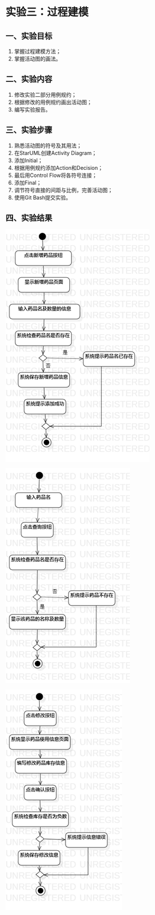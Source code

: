 # 实验三：过程建模

## 一、实验目标

1. 掌握过程建模方法；
2. 掌握活动图的画法。

## 二、实验内容

1. 修改实验二部分用例规约；
2. 根据修改的用例规约画出活动图；
3. 编写实验报告。

## 三、实验步骤

1. 熟悉活动图的符号及其用法；
2. 在StarUML创建Activity Diagram；
3. 添加Initial；
4. 根据用例规约添加Action和Decision；
5. 最后用Control Flow将各符号连接；
6. 添加Final；
7. 调节符号直接的间距与比例，完善活动图；
8. 使用Git Bash提交实验。

## 四、实验结果
![实验三录入图](./ActivityDiagram1.png)

![实验三查询图](./ActivityDiagram2.png)

![实验三修改图](./ActivityDiagram3.png)
